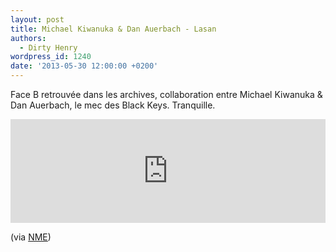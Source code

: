 ```yaml
---
layout: post
title: Michael Kiwanuka & Dan Auerbach - Lasan
authors:
  - Dirty Henry
wordpress_id: 1240
date: '2013-05-30 12:00:00 +0200'
---
```

Face B retrouvée dans les archives, collaboration entre Michael Kiwanuka & Dan Auerbach, le mec des Black Keys. Tranquille.

<iframe width="100%" height="166" scrolling="no" frameborder="no" src="https://w.soundcloud.com/player/?url=http%3A%2F%2Fapi.soundcloud.com%2Ftracks%2F37365529"></iframe>

(via [NME](http://www.nme.com/news/the-black-keys/62283))
